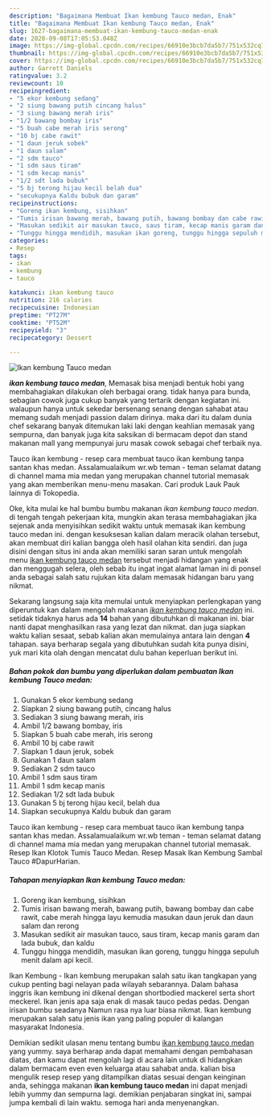 ```yaml
---
description: "Bagaimana Membuat Ikan kembung Tauco medan, Enak"
title: "Bagaimana Membuat Ikan kembung Tauco medan, Enak"
slug: 1627-bagaimana-membuat-ikan-kembung-tauco-medan-enak
date: 2020-09-08T17:05:53.048Z
image: https://img-global.cpcdn.com/recipes/66910e3bcb7da5b7/751x532cq70/ikan-kembung-tauco-medan-foto-resep-utama.jpg
thumbnail: https://img-global.cpcdn.com/recipes/66910e3bcb7da5b7/751x532cq70/ikan-kembung-tauco-medan-foto-resep-utama.jpg
cover: https://img-global.cpcdn.com/recipes/66910e3bcb7da5b7/751x532cq70/ikan-kembung-tauco-medan-foto-resep-utama.jpg
author: Garrett Daniels
ratingvalue: 3.2
reviewcount: 10
recipeingredient:
- "5 ekor kembung sedang"
- "2 siung bawang putih cincang halus"
- "3 siung bawang merah iris"
- "1/2 bawang bombay iris"
- "5 buah cabe merah iris serong"
- "10 bj cabe rawit"
- "1 daun jeruk sobek"
- "1 daun salam"
- "2 sdm tauco"
- "1 sdm saus tiram"
- "1 sdm kecap manis"
- "1/2 sdt lada bubuk"
- "5 bj terong hijau kecil belah dua"
- "secukupnya Kaldu bubuk dan garam"
recipeinstructions:
- "Goreng ikan kembung, sisihkan"
- "Tumis irisan bawang merah, bawang putih, bawang bombay dan cabe rawit, cabe merah hingga layu kemudia masukan daun jeruk dan daun salam dan rerong"
- "Masukan sedikit air masukan tauco, saus tiram, kecap manis garam dan lada bubuk, dan kaldu"
- "Tunggu hingga mendidih, masukan ikan goreng, tunggu hingga sepuluh menit dalam api kecil."
categories:
- Resep
tags:
- ikan
- kembung
- tauco

katakunci: ikan kembung tauco 
nutrition: 216 calories
recipecuisine: Indonesian
preptime: "PT27M"
cooktime: "PT52M"
recipeyield: "3"
recipecategory: Dessert

---
```



![Ikan kembung Tauco medan](https://img-global.cpcdn.com/recipes/66910e3bcb7da5b7/751x532cq70/ikan-kembung-tauco-medan-foto-resep-utama.jpg)

<b><i>ikan kembung tauco medan</i></b>, Memasak bisa menjadi bentuk hobi yang membahagiakan dilakukan oleh berbagai orang. tidak hanya para bunda, sebagian cowok juga cukup banyak yang tertarik dengan kegiatan ini. walaupun hanya untuk sekedar bersenang senang dengan sahabat atau memang sudah menjadi passion dalam dirinya. maka dari itu dalam dunia chef sekarang banyak ditemukan laki laki dengan keahlian memasak yang sempurna, dan banyak juga kita saksikan di bermacam depot dan stand makanan mall yang mempunyai juru masak cowok sebagai chef terbaik nya.

Tauco ikan kembung - resep cara membuat tauco ikan kembung tanpa santan khas medan. Assalamualaikum wr.wb teman - teman selamat datang di channel mama mia medan yang merupakan channel tutorial memasak yang akan memberikan menu-menu masakan. Cari produk Lauk Pauk lainnya di Tokopedia.

Oke, kita mulai ke hal bumbu bumbu makanan <i>ikan kembung tauco medan</i>. di tengah tengah pekerjaan kita, mungkin akan terasa membahagiakan jika sejenak anda menyisihkan sedikit waktu untuk memasak ikan kembung tauco medan ini. dengan kesuksesan kalian dalam meracik olahan tersebut, akan membuat diri kalian bangga oleh hasil olahan kita sendiri. dan juga disini dengan situs ini anda akan memiliki saran saran untuk mengolah menu <u>ikan kembung tauco medan</u> tersebut menjadi hidangan yang enak dan menggugah selera, oleh sebab itu ingat ingat alamat laman ini di ponsel anda sebagai salah satu rujukan kita dalam memasak hidangan baru yang nikmat.


Sekarang langsung saja kita memulai untuk menyiapkan perlengkapan yang diperuntuk kan dalam mengolah makanan <u><i>ikan kembung tauco medan</i></u> ini. setidak tidaknya harus ada <b>14</b> bahan yang dibutuhkan di makanan ini. biar nanti dapat menghasilkan rasa yang lezat dan nikmat. dan juga siapkan waktu kalian sesaat, sebab kalian akan memulainya antara lain dengan <b>4</b> tahapan. saya berharap segala yang dibutuhkan sudah kita punya disini, yuk mari kita olah dengan mencatat dulu bahan keperluan berikut ini.

<!--inarticleads1-->

##### Bahan pokok dan bumbu yang diperlukan dalam pembuatan Ikan kembung Tauco medan:

1. Gunakan 5 ekor kembung sedang
1. Siapkan 2 siung bawang putih, cincang halus
1. Sediakan 3 siung bawang merah, iris
1. Ambil 1/2 bawang bombay, iris
1. Siapkan 5 buah cabe merah, iris serong
1. Ambil 10 bj cabe rawit
1. Siapkan 1 daun jeruk, sobek
1. Gunakan 1 daun salam
1. Sediakan 2 sdm tauco
1. Ambil 1 sdm saus tiram
1. Ambil 1 sdm kecap manis
1. Sediakan 1/2 sdt lada bubuk
1. Gunakan 5 bj terong hijau kecil, belah dua
1. Siapkan secukupnya Kaldu bubuk dan garam


Tauco ikan kembung - resep cara membuat tauco ikan kembung tanpa santan khas medan. Assalamualaikum wr.wb teman - teman selamat datang di channel mama mia medan yang merupakan channel tutorial memasak. Resep Ikan Klotok Tumis Tauco Medan. Resep Masak Ikan Kembung Sambal Tauco #DapurHarian. 

<!--inarticleads2-->

##### Tahapan menyiapkan Ikan kembung Tauco medan:

1. Goreng ikan kembung, sisihkan
1. Tumis irisan bawang merah, bawang putih, bawang bombay dan cabe rawit, cabe merah hingga layu kemudia masukan daun jeruk dan daun salam dan rerong
1. Masukan sedikit air masukan tauco, saus tiram, kecap manis garam dan lada bubuk, dan kaldu
1. Tunggu hingga mendidih, masukan ikan goreng, tunggu hingga sepuluh menit dalam api kecil.


Ikan Kembung - Ikan kembung merupakan salah satu ikan tangkapan yang cukup penting bagi nelayan pada wilayah sebarannya. Dalam bahasa inggris ikan kembung ini dikenal dengan shortbodied mackerel serta short meckerel. Ikan jenis apa saja enak di masak tauco pedas pedas. Dengan irisan bumbu seadanya Namun rasa nya luar biasa nikmat. Ikan kembung merupakan salah satu jenis ikan yang paling populer di kalangan masyarakat Indonesia. 

Demikian sedikit ulasan menu tentang bumbu <u>ikan kembung tauco medan</u> yang yummy. saya berharap anda dapat memahami dengan pembahasan diatas, dan kamu dapat mengolah lagi di acara lain untuk di hidangkan dalam bermacam even even keluarga atau sahabat anda. kalian bisa mengulik resep resep yang ditampilkan diatas sesuai dengan keinginan anda, sehingga makanan <b>ikan kembung tauco medan</b> ini dapat menjadi lebih yummy dan sempurna lagi. demikian penjabaran singkat ini, sampai jumpa kembali di lain waktu. semoga hari anda menyenangkan.
